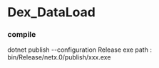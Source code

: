 # Dex_DataLoad

### compile
dotnet publish --configuration Release
exe path : bin/Release/netx.0/publish/xxx.exe